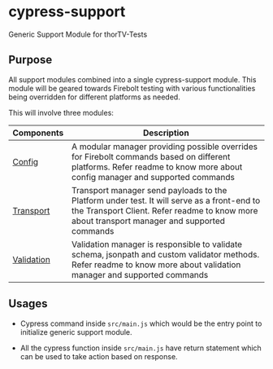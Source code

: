 # cypress-support
Generic Support Module for thorTV-Tests

## Purpose

All support modules combined into a single cypress-support module. This module will be geared towards Firebolt testing with various functionalities being overridden for different platforms as needed.

This will involve three modules:

| Components | Description |
| --- | --- |
| [Config](src/config.md)     | A modular manager providing possible overrides for Firebolt commands based on different platforms. Refer readme to know more about config manager and supported commands |
| [Transport](src/transport.md)  | Transport manager send payloads to the Platform under test. It will serve as a front-end to the Transport Client. Refer readme to know more about transport manager and supported commands | 
| [Validation](src/validation.md) | Validation manager is responsible to validate schema, jsonpath and custom validator methods. Refer readme to know more about validation manager and supported commands |

## Usages

- Cypress command inside `src/main.js` which would be the entry point to initialize generic support module. 

- All the cypress function inside `src/main.js` have return statement which can be used to take action based on response. 
